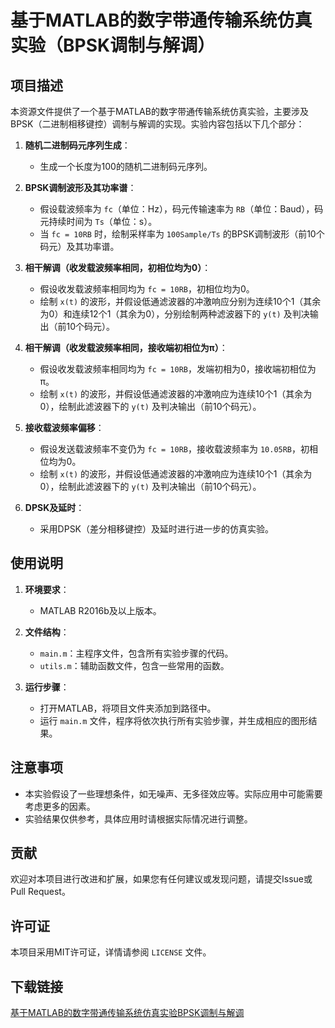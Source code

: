 # 基于MATLAB的数字带通传输系统仿真实验（BPSK调制与解调）

## 项目描述

本资源文件提供了一个基于MATLAB的数字带通传输系统仿真实验，主要涉及BPSK（二进制相移键控）调制与解调的实现。实验内容包括以下几个部分：

1. **随机二进制码元序列生成**：
   - 生成一个长度为100的随机二进制码元序列。

2. **BPSK调制波形及其功率谱**：
   - 假设载波频率为 `fc`（单位：Hz），码元传输速率为 `RB`（单位：Baud），码元持续时间为 `Ts`（单位：s）。
   - 当 `fc = 10RB` 时，绘制采样率为 `100Sample/Ts` 的BPSK调制波形（前10个码元）及其功率谱。

3. **相干解调（收发载波频率相同，初相位均为0）**：
   - 假设收发载波频率相同均为 `fc = 10RB`，初相位均为0。
   - 绘制 `x(t)` 的波形，并假设低通滤波器的冲激响应分别为连续10个1（其余为0）和连续12个1（其余为0），分别绘制两种滤波器下的 `y(t)` 及判决输出（前10个码元）。

4. **相干解调（收发载波频率相同，接收端初相位为π）**：
   - 假设收发载波频率相同均为 `fc = 10RB`，发端初相为0，接收端初相位为π。
   - 绘制 `x(t)` 的波形，并假设低通滤波器的冲激响应为连续10个1（其余为0），绘制此滤波器下的 `y(t)` 及判决输出（前10个码元）。

5. **接收载波频率偏移**：
   - 假设发送载波频率不变仍为 `fc = 10RB`，接收载波频率为 `10.05RB`，初相位均为0。
   - 绘制 `x(t)` 的波形，并假设低通滤波器的冲激响应为连续10个1（其余为0），绘制此滤波器下的 `y(t)` 及判决输出（前10个码元）。

6. **DPSK及延时**：
   - 采用DPSK（差分相移键控）及延时进行进一步的仿真实验。

## 使用说明

1. **环境要求**：
   - MATLAB R2016b及以上版本。

2. **文件结构**：
   - `main.m`：主程序文件，包含所有实验步骤的代码。
   - `utils.m`：辅助函数文件，包含一些常用的函数。

3. **运行步骤**：
   - 打开MATLAB，将项目文件夹添加到路径中。
   - 运行 `main.m` 文件，程序将依次执行所有实验步骤，并生成相应的图形结果。

## 注意事项

- 本实验假设了一些理想条件，如无噪声、无多径效应等。实际应用中可能需要考虑更多的因素。
- 实验结果仅供参考，具体应用时请根据实际情况进行调整。

## 贡献

欢迎对本项目进行改进和扩展，如果您有任何建议或发现问题，请提交Issue或Pull Request。

## 许可证

本项目采用MIT许可证，详情请参阅 `LICENSE` 文件。

## 下载链接

[基于MATLAB的数字带通传输系统仿真实验BPSK调制与解调](https://pan.quark.cn/s/a59d61a72231)